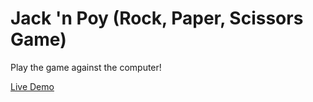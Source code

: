 # Jack 'n Poy (Rock, Paper, Scissors Game)

Play the game against the computer!

[Live Demo](https://shaunniekins.github.io/rock-paper-scissors_game/)
